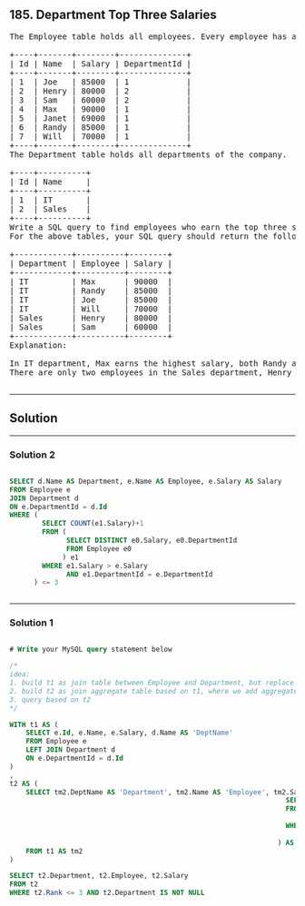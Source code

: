## 185. Department Top Three Salaries

<pre>
The Employee table holds all employees. Every employee has an Id, and there is also a column for the department Id.

+----+-------+--------+--------------+
| Id | Name  | Salary | DepartmentId |
+----+-------+--------+--------------+
| 1  | Joe   | 85000  | 1            |
| 2  | Henry | 80000  | 2            |
| 3  | Sam   | 60000  | 2            |
| 4  | Max   | 90000  | 1            |
| 5  | Janet | 69000  | 1            |
| 6  | Randy | 85000  | 1            |
| 7  | Will  | 70000  | 1            |
+----+-------+--------+--------------+
The Department table holds all departments of the company.

+----+----------+
| Id | Name     |
+----+----------+
| 1  | IT       |
| 2  | Sales    |
+----+----------+
Write a SQL query to find employees who earn the top three salaries in each of the department. 
For the above tables, your SQL query should return the following rows (order of rows does not matter).

+------------+----------+--------+
| Department | Employee | Salary |
+------------+----------+--------+
| IT         | Max      | 90000  |
| IT         | Randy    | 85000  |
| IT         | Joe      | 85000  |
| IT         | Will     | 70000  |
| Sales      | Henry    | 80000  |
| Sales      | Sam      | 60000  |
+------------+----------+--------+
Explanation:

In IT department, Max earns the highest salary, both Randy and Joe earn the second highest salary, and Will earns the third highest salary. 
There are only two employees in the Sales department, Henry earns the highest salary while Sam earns the second highest salary.

</pre>
------------------------------------------------------------------
## Solution
------------------------------------------------------------------
### Solution 2

```sql

SELECT d.Name AS Department, e.Name AS Employee, e.Salary AS Salary
FROM Employee e
JOIN Department d
ON e.DepartmentId = d.Id
WHERE (
        SELECT COUNT(e1.Salary)+1
        FROM (
              SELECT DISTINCT e0.Salary, e0.DepartmentId
              FROM Employee e0
             ) e1
        WHERE e1.Salary > e.Salary
              AND e1.DepartmentId = e.DepartmentId
      ) <= 3
      
```
------------------------------------------------------------------
### Solution 1
```sql

# Write your MySQL query statement below

/*
idea: 
1. build t1 as join table between Employee and Department, but replace DepartmentId with Name
2. build t2 as join aggregate table based on t1, where we add aggregate column for salary rank
3. query based on t2
*/

WITH t1 AS (
    SELECT e.Id, e.Name, e.Salary, d.Name AS 'DeptName'
    FROM Employee e
    LEFT JOIN Department d
    ON e.DepartmentId = d.Id
)
,
t2 AS (
    SELECT tm2.DeptName AS 'Department', tm2.Name AS 'Employee', tm2.Salary, (
                                                                    SELECT COUNT(tm1.Salary)+1
                                                                    FROM (SELECT DISTINCT t1.Salary, t1.DeptName
                                                                          FROM t1) AS tm1
                                                                    WHERE tm1.Salary > tm2.Salary
                                                                          AND tm1.DeptName = tm2.DeptName
                                                                  ) AS 'Rank'
    FROM t1 AS tm2
)

SELECT t2.Department, t2.Employee, t2.Salary
FROM t2
WHERE t2.Rank <= 3 AND t2.Department IS NOT NULL

```

